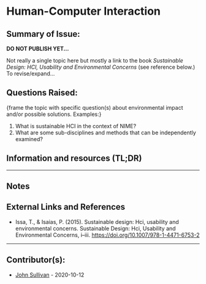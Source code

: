<!-- Copy this template to add a new topic. Replace text in {brackets} with your content. -->
<!-- Template created for NIME enviroment entries by Johnny Sullivan -->

# Human-Computer Interaction

## Summary of Issue: 

**DO NOT PUBLISH YET...**

Not really a single topic here but mostly a link to the book *Sustainable Design: HCI, Usability and Environmental Concerns* (see reference below.) To revise/expand... 

## Questions Raised:

{frame the topic with specific question(s) about environmental impact and/or possible solutions. Examples:}

1. What is sustainable HCI in the context of NIME?
2. What are some sub-disciplines and methods that can be independently examined?

## Information and resources (TL;DR)



-----

## Notes


## External Links and References

- Issa, T., & Isaias, P. (2015). Sustainable design: Hci, usability and environmental concerns. Sustainable Design: Hci, Usability and Environmental Concerns, i–iii. https://doi.org/10.1007/978-1-4471-6753-2
  
----

## Contributor(s): 

- [John Sullivan](mailto:johnny@johnnyvenom.com) - 2020-10-12